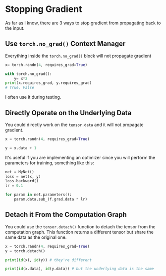 # Stopping Gradient

As far as I know, there are 3 ways to stop gradient from propagating back to the input.

## Use `torch.no_grad()` Context Manager

Everything inside the `torch.no_grad()` block will not propagate gradient

```python
x= torch.randn(4, requires_grad=True)

with torch.no_grad():
    y= x*2
print(x.requires_grad, y.requires_grad)
# True, False

```

I often use it during testing.

## Directly Operate on the Underlying Data

You could directly work on the `tensor.data` and it will not propagate gradient.

```python
x = torch.randn(4, requires_grad=True)

y = x.data + 1
```

It's useful if you are implementing an optimizer since you will perform the parameters for training, something like this:

```python
net = MyNet()
loss = net(x, y)
loss.backward()
lr = 0.1

for param in net.parameters():
    param.data.sub_(f.grad.data * lr)
```

## Detach it From the Computation Graph

You could use the `tensor.detach()` function to detach the tensor from the computation graph. This function returns a different tensor but share the same data as the original one.

```python
x = torch.randn(4, requires_grad=True)
y = torch.detach()

print(id(x), id(y)) # they're different

print(id(x.data), id(y.data)) # but the underlying data is the same

```